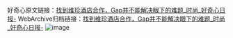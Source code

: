 好奇心原文链接：[找到维珍酒店合作，Gap并不能解决眼下的难题_时尚_好奇心日报-](https://www.qdaily.com/articles/12083.html)
WebArchive归档链接：[找到维珍酒店合作，Gap并不能解决眼下的难题_时尚_好奇心日报-](http://web.archive.org/web/20190623171856/https://www.qdaily.com/articles/12083.html)
![image](http://ww3.sinaimg.cn/large/007d5XDply1g3why4psxrj30u03nz4qp)